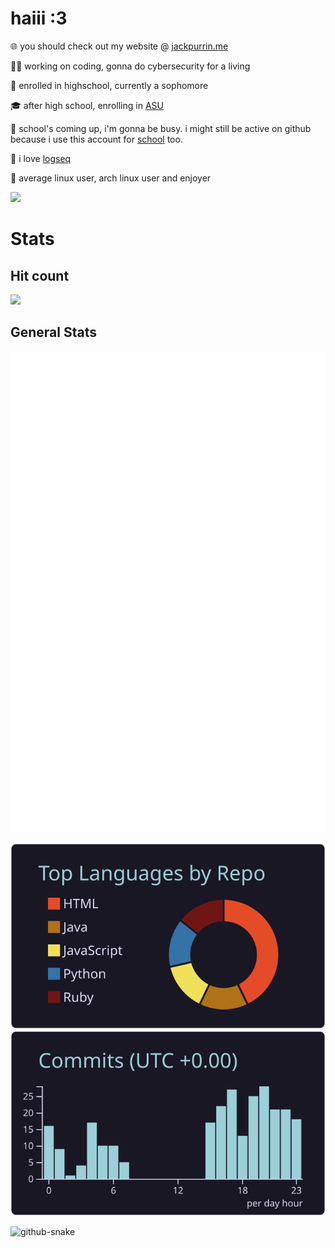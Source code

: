 # haiii :3

🌐 you should check out my website @ [jackpurrin.me](https://jackpurrin.me)

🧑‍💻 working on coding, gonna do cybersecurity for a living

🏫 enrolled in highschool, currently a sophomore

🎓 after high school, enrolling in [ASU](https://asu.edu)

📅 school's coming up, i'm gonna be busy. i might still be active on github because i use this account for [school](https://github.com/jackpurrin/school) too.

📝 i love [logseq](https://logseq.com)

🐧 average linux user, arch linux user and enjoyer

[![](https://lastfm-badge.vercel.app/last-played?user=hackpurrin)](https://last.fm/user/hackpurrin)

# Stats

## Hit count

![](https://count.getloli.com/@jackpurrin?name=jackpurrin&theme=rule34&padding=7&offset=0&align=top&scale=1&pixelated=1&darkmode=auto)

## General Stats
<img src="https://raw.githubusercontent.com/jackpurrin/jackpurrin/master/github-metrics.svg">

[![](https://raw.githubusercontent.com/jackpurrin/jackpurrin/master/profile-summary-card-output/rose_pine/1-repos-per-language.svg)](https://github.com/vn7n24fzkq/github-profile-summary-cards) 
[![](https://raw.githubusercontent.com/jackpurrin/jackpurrin/master/profile-summary-card-output/rose_pine/4-productive-time.svg)](https://github.com/vn7n24fzkq/github-profile-summary-cards) 

<picture>
  <source media="(prefers-color-scheme: dark)" srcset="https://raw.githubusercontent.com/jackpurrin/jackpurrin/refs/heads/output/github-contribution-grid-snake-dark.svg" />
  <source media="(prefers-color-scheme: light)" srcset="https://raw.githubusercontent.com/jackpurrin/jackpurrin/refs/heads/output/github-contribution-grid-snake.svg" />
  <img alt="github-snake" src="github-snake.svg" />
</picture>
